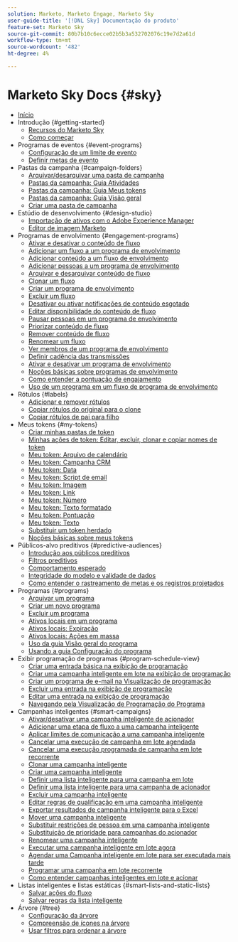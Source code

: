 ```yaml
---
solution: Marketo, Marketo Engage, Marketo Sky
user-guide-title: '[!DNL Sky] Documentação do produto'
feature-set: Marketo Sky
source-git-commit: 80b7b10c6ecce02b5b3a532702076c19e7d2a61d
workflow-type: tm+mt
source-wordcount: '482'
ht-degree: 4%

---
```



# Marketo Sky Docs {#sky}

+ [Início](home.md)
+ Introdução {#getting-started}
   + [Recursos do Marketo Sky](marketo-sky-features.md)
   + [Como começar](how-to-enable-roles-for-marketo-sky.md)
+ Programas de eventos {#event-programs}
   + [Configuração de um limite de evento](setting-an-event-cap.md)
   + [Definir metas de evento](setting-event-goals.md)
+ Pastas da campanha {#campaign-folders}
   + [Arquivar/desarquivar uma pasta de campanha](archive-unarchive-a-campaign-folder.md)
   + [Pastas da campanha: Guia Atividades](campaign-folder-activities-tab.md)
   + [Pastas da campanha: Guia Meus tokens](campaign-folder-my-tokens-tab.md)
   + [Pastas da campanha: Guia Visão geral](campaign-folder-overview-tab.md)
   + [Criar uma pasta de campanha](create-a-campaign-folder.md)
+ Estúdio de desenvolvimento {#design-studio}
   + [Importação de ativos com o Adobe Experience Manager](importing-assets-with-adobe-experience-manager.md)
   + [Editor de imagem Marketo](marketo-image-editor.md)
+ Programas de envolvimento {#engagement-programs}
   + [Ativar e desativar o conteúdo de fluxo](activate-and-deactivate-stream-content.md)
   + [Adicionar um fluxo a um programa de envolvimento](add-a-stream-to-an-engagement-program.md)
   + [Adicionar conteúdo a um fluxo de envolvimento](add-content-to-an-engagement-stream.md)
   + [Adicionar pessoas a um programa de envolvimento](add-people-to-an-engagement-program.md)
   + [Arquivar e desarquivar conteúdo de fluxo](archive-and-unarchive-stream-content.md)
   + [Clonar um fluxo](clone-a-stream.md)
   + [Criar um programa de envolvimento](create-an-engagement-program.md)
   + [Excluir um fluxo](delete-a-stream.md)
   + [Desativar ou ativar notificações de conteúdo esgotado](disable-or-enable-exhausted-content-notifications.md)
   + [Editar disponibilidade do conteúdo de fluxo](edit-availability-of-stream-content.md)
   + [Pausar pessoas em um programa de envolvimento](pause-people-in-an-engagement-program.md)
   + [Priorizar conteúdo de fluxo](prioritize-stream-content.md)
   + [Remover conteúdo de fluxo](remove-stream-content.md)
   + [Renomear um fluxo](rename-a-stream.md)
   + [Ver membros de um programa de envolvimento](see-members-of-an-engagement-program.md)
   + [Definir cadência das transmissões](set-stream-cadence.md)
   + [Ativar e desativar um programa de envolvimento](turn-an-engagement-program-on-and-off.md)
   + [Noções básicas sobre programas de envolvimento](understanding-engagement-programs.md)
   + [Como entender a pontuação de engajamento](understanding-the-engagement-score.md)
   + [Uso de um programa em um fluxo de programa de envolvimento](using-a-program-in-an-engagement-program-stream.md)
+ Rótulos {#labels}
   + [Adicionar e remover rótulos](add-and-remove-labels.md)
   + [Copiar rótulos do original para o clone](copy-labels-from-original-to-clone.md)
   + [Copiar rótulos de pai para filho](copy-labels-from-parent-to-child.md)
+ Meus tokens {#my-tokens}
   + [Criar minhas pastas de token](create-my-token-folders.md)
   + [Minhas ações de token: Editar, excluir, clonar e copiar nomes de token](my-token-actions-edit-delete-clone-and-copy-token-names.md)
   + [Meu token: Arquivo de calendário](my-token-calendar-file.md)
   + [Meu token: Campanha CRM](my-token-crm-campaign.md)
   + [Meu token: Data](my-token-date.md)
   + [Meu token: Script de email](my-token-email-script.md)
   + [Meu token: Imagem](my-token-image.md)
   + [Meu token: Link](my-token-link.md)
   + [Meu token: Número](my-token-number.md)
   + [Meu token: Texto formatado](my-token-rich-text.md)
   + [Meu token: Pontuação](my-token-score.md)
   + [Meu token: Texto](my-token-text.md)
   + [Substituir um token herdado](override-an-inherited-my-token.md)
   + [Noções básicas sobre meus tokens](understanding-my-tokens.md)
+ Públicos-alvo preditivos {#predictive-audiences}
   + [Introdução aos públicos preditivos](getting-started-with-predictive-audiences.md)
   + [Filtros preditivos](predictive-filters.md)
   + [Comportamento esperado](expected-behavior.md)
   + [Integridade do modelo e validade de dados](model-health-and-data-validity.md)
   + [Como entender o rastreamento de metas e os registros projetados](understanding-goal-tracking-and-projected-registrations.md)
+ Programas {#programs}
   + [Arquivar um programa](archive-a-program.md)
   + [Criar um novo programa](create-a-new-program.md)
   + [Excluir um programa](delete-a-program.md)
   + [Ativos locais em um programa](local-assets-in-a-program.md)
   + [Ativos locais: Expiração](local-assets-expiration.md)
   + [Ativos locais: Ações em massa](local-assets-mass-actions.md)
   + [Uso da guia Visão geral do programa](using-the-program-overview-tab.md)
   + [Usando a guia Configuração do programa](using-the-program-setup-tab.md)
+ Exibir programação de programas {#program-schedule-view}
   + [Criar uma entrada básica na exibição de programação](create-a-basic-entry-in-program-schedule-view.md)
   + [Criar uma campanha inteligente em lote na exibição de programação](create-a-batch-smart-campaign-in-program-schedule-view.md)
   + [Criar um programa de e-mail na Visualização de programação](create-an-email-program-in-program-schedule-view.md)
   + [Excluir uma entrada na exibição de programação](delete-an-entry-in-program-schedule-view.md)
   + [Editar uma entrada na exibição de programação](edit-an-entry-in-program-schedule-view.md)
   + [Navegando pela Visualização de Programação do Programa](navigating-program-schedule-view.md)
+ Campanhas inteligentes {#smart-campaigns}
   + [Ativar/desativar uma campanha inteligente de acionador](activate-deactivate-a-trigger-smart-campaign.md)
   + [Adicionar uma etapa de fluxo a uma campanha inteligente](add-a-flow-step-to-a-smart-campaign.md)
   + [Aplicar limites de comunicação a uma campanha inteligente](apply-communication-limits-to-a-smart-campaign.md)
   + [Cancelar uma execução de campanha em lote agendada](cancel-a-scheduled-batch-campaign-run.md)
   + [Cancelar uma execução programada de campanha em lote recorrente](cancel-a-scheduled-recurring-batch-campaign-run.md)
   + [Clonar uma campanha inteligente](clone-a-smart-campaign.md)
   + [Criar uma campanha inteligente](create-a-smart-campaign.md)
   + [Definir uma lista inteligente para uma campanha em lote](define-a-smart-list-for-a-batch-campaign.md)
   + [Definir uma lista inteligente para uma campanha de acionador](define-a-smart-list-for-a-trigger-campaign.md)
   + [Excluir uma campanha inteligente](delete-a-smart-campaign.md)
   + [Editar regras de qualificação em uma campanha inteligente](edit-qualification-rules-in-a-smart-campaign.md)
   + [Exportar resultados de campanha inteligente para o Excel](export-smart-campaign-results-to-excel.md)
   + [Mover uma campanha inteligente](move-a-smart-campaign.md)
   + [Substituir restrições de pessoa em uma campanha inteligente](override-person-restrictions-in-a-smart-campaign.md)
   + [Substituição de prioridade para campanhas do acionador](priority-override-for-trigger-campaigns.md)
   + [Renomear uma campanha inteligente](rename-a-smart-campaign.md)
   + [Executar uma campanha inteligente em lote agora](run-a-batch-smart-campaign-now.md)
   + [Agendar uma Campanha inteligente em lote para ser executada mais tarde](schedule-a-batch-smart-campaign-to-run-later.md)
   + [Programar uma campanha em lote recorrente](schedule-a-recurring-batch-campaign.md)
   + [Como entender campanhas inteligentes em lote e acionar](understanding-batch-and-trigger-smart-campaigns.md)
+ Listas inteligentes e listas estáticas {#smart-lists-and-static-lists}
   + [Salvar ações do fluxo](save-flow-actions.md)
   + [Salvar regras da lista inteligente](save-smart-list-rules.md)
+ Árvore {#tree}
   + [Configuração da árvore](configuring-the-tree.md)
   + [Compreensão de ícones na árvore](understanding-icons-in-the-tree.md)
   + [Usar filtros para ordenar a árvore](use-filters-to-sort-the-tree.md)

